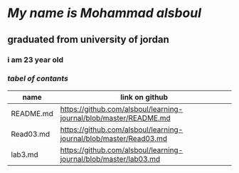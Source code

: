 # *My name is Mohammad alsboul* 
## graduated from university of jordan
### i am 23 year old
 ### _tabel of contants_
 
name  | link on github
----  | --------------
README.md | https://github.com/alsboul/learning-journal/blob/master/README.md
Read03.md | https://github.com/alsboul/learning-journal/blob/master/Read03.md
lab3.md | https://github.com/alsboul/learning-journal/blob/master/lab03.md

